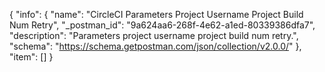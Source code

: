 {
  "info": {
    "name": "CircleCI Parameters Project Username Project Build Num Retry",
    "_postman_id": "9a624aa6-268f-4e62-a1ed-80339386dfa7",
    "description": "Parameters project username project build num retry.",
    "schema": "https://schema.getpostman.com/json/collection/v2.0.0/"
  },
  "item": []
}